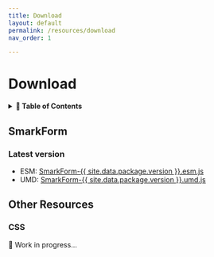 ```yaml
---
title: Download
layout: default
permalink: /resources/download
nav_order: 1

---
```


# Download

<details>
<summary>
<strong>📖 Table of Contents</strong>
</summary>

  {{ "
<!-- vim-markdown-toc GitLab -->

* [SmarkForm](#smarkform)
    * [Latest version](#latest-version)
* [Other Resources](#other-resources)
    * [CSS](#css)

<!-- vim-markdown-toc -->
       " | markdownify }}

</details>

## SmarkForm

### Latest version

  * ESM: <a href="../dist/SmarkForm.esm.js" download="SmarkForm-{{ site.data.package.version }}.esm.js">SmarkForm-{{ site.data.package.version }}.esm.js</a>
  * UMD: <a href="../dist/SmarkForm.umd.js" download="SmarkForm-{{ site.data.package.version }}.umd.js">SmarkForm-{{ site.data.package.version }}.umd.js</a>



## Other Resources

### CSS

🚧 Work in progress...


